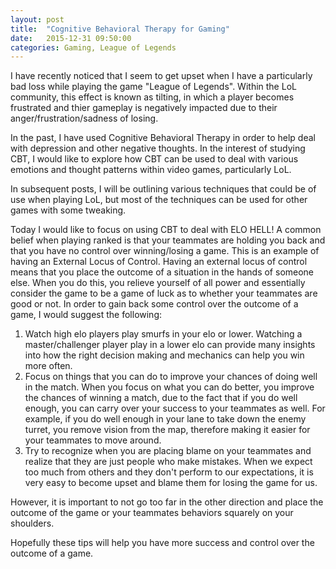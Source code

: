 ```yaml
---
layout: post
title:  "Cognitive Behavioral Therapy for Gaming"
date:   2015-12-31 09:50:00
categories: Gaming, League of Legends
---
```


I have recently noticed that I seem to get upset when I have a particularly bad loss while playing the game "League of Legends". Within the LoL community, this effect is known as tilting, in which a player becomes frustrated and thier gameplay is negatively impacted due to their anger/frustration/sadness of losing. 

In the past, I have used Cognitive Behavioral Therapy in order to help deal with depression and other negative thoughts. In the interest of studying CBT, I would like to explore how CBT can be used to deal with various emotions and thought patterns within video games, particularly LoL.

In subsequent posts, I will be outlining various techniques that could be of use when playing LoL, but most of the techniques can be used for other games with some tweaking.

Today I would like to focus on using CBT to deal with ELO HELL! A common belief when playing ranked is that your teammates are holding you back and that you have no control over winning/losing a game. This is an example of having an External Locus of Control. Having an external locus of control means that you place the outcome of a situation in the hands of someone else. When you do this, you relieve yourself of all power and essentially consider the game to be a game of luck as to whether your teammates are good or not. In order to gain back some control over the outcome of a game, I would suggest the following:

1. Watch high elo players play smurfs in your elo or lower.
    Watching a master/challenger player play in a lower elo can provide many insights into how the right decision making and mechanics can help you win more often.
2. Focus on things that you can do to improve your chances of doing well in the match.
    When you focus on what you can do better, you improve the chances of winning a match, due to the fact that if you do well enough, you can carry over your success to your teammates as well.
    For example, if you do well enough in your lane to take down the enemy turret, you remove vision from the map, therefore making it easier for your teammates to move around.
3. Try to recognize when you are placing blame on your teammates and realize that they are just people who make mistakes.
    When we expect too much from others and they don't perform to our expectations, it is very easy to become upset and blame them for losing the game for us.

However, it is important to not go too far in the other direction and place the outcome of the game or your teammates behaviors squarely on your shoulders.

Hopefully these tips will help you have more success and control over the outcome of a game.